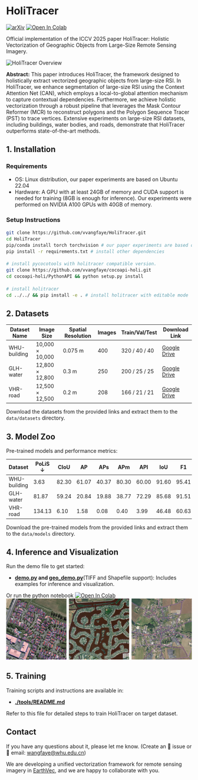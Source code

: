 # HoliTracer
[![arXiv](https://img.shields.io/badge/arXiv-2507.16251-b31b1b.svg)](https://www.arxiv.org/abs/2507.16251)  [![Open In Colab](https://colab.research.google.com/assets/colab-badge.svg)](https://colab.research.google.com/drive/1ceLTSZZ8pZ2t7Z1pwPN2Cp9QuiN-Odln?usp=sharing)

Official implementation of the ICCV 2025 paper HoliTracer: Holistic Vectorization of Geographic Objects from Large-Size Remote Sensing Imagery.

![HoliTracer Overview](./resources/holitracer_demo.png)

**Abstract:** This paper introduces HoliTracer, the framework designed to holistically extract vectorized geographic objects from large-size RSI. In HoliTracer, we enhance segmentation of large-size RSI using the Context Attention Net (CAN), which employs a local-to-global attention mechanism to capture contextual dependencies. Furthermore, we achieve holistic vectorization through a robust pipeline that leverages the Mask Contour Reformer (MCR) to reconstruct polygons and the Polygon Sequence Tracer (PST) to trace vertices.  Extensive experiments on large-size RSI datasets, including buildings, water bodies, and roads, demonstrate that HoliTracer outperforms state-of-the-art methods.

## 1. Installation

### Requirements
- OS: Linux distribution, our paper experiments are based on Ubuntu 22.04
- Hardware: A GPU with at least 24GB of memory and CUDA support is needed for training (8GB is enough for inference). Our experiments were performed on NVIDIA A100 GPUs with 40GB of memory.

### Setup Instructions
```bash
git clone https://github.com/vvangfaye/HoliTracer.git
cd HoliTracer
pip/conda install torch torchvision # our paper experiments are based on pytorch 2.5.1
pip install -r requirements.txt # install other dependencies

# install pycocotools with holitracer compatible version.
git clone https://github.com/vvangfaye/cocoapi-holi.git 
cd cocoapi-holi/PythonAPI && python setup.py install

# install holitracer
cd ../../ && pip install -e . # install holitracer with editable mode
```


## 2. Datasets

| Dataset Name   | Image Size      | Spatial Resolution |  Images  | Train/Val/Test | Download Link        |
|----------------|-----------------|--------------------|----------|----------------|----------------------|
| WHU-building   | 10,000 × 10,000 | 0.075 m           | 400      | 320 / 40 / 40  | [Google Drive](https://drive.google.com/drive/folders/1GQ0EnrZh0RRgiSAeELMOf1pAXQCl5qT4?usp=sharing)    |
| GLH-water      | 12,800 × 12,800 | 0.3 m             | 250      | 200 / 25 / 25  | [Google Drive](https://drive.google.com/drive/folders/1OkFI78wkXqXeE2HC4pIferBTOSyTkw0S?usp=sharing)    |
| VHR-road       | 12,500 × 12,500 | 0.2 m             | 208      | 166 / 21 / 21  | [Google Drive](https://drive.google.com/drive/folders/1D_lsDnZVWDUmoJdo0UPaEFpqf1S5dwxo?usp=sharing)    |

Download the datasets from the provided links and extract them to the `data/datasets` directory.

## 3. Model Zoo

Pre-trained models and performance metrics:

| Dataset        | PoLiS ↓ | CIoU  | AP    | APs   | APm   | APl   | IoU   | F1    | Download Link     |
|----------------|---------|-------|-------|-------|-------|-------|-------|-------|-------------------|
| WHU-building   | 3.63    | 82.30 | 61.07 | 40.37 | 80.30 | 60.00 | 91.60 | 95.41 | [Google Drive](https://drive.google.com/drive/folders/1AfUAyUE39Nm85ZADSSP1jAurG-t3KtHQ?usp=sharing) |
| GLH-water      | 81.87   | 59.24 | 20.84 | 19.88 | 38.77 | 72.29 | 85.68 | 91.51 | [Google Drive](https://drive.google.com/drive/folders/17vhqpvFLQmSE5ZtaQl0fZHyoJYpBLrIO?usp=sharing) |
| VHR-road       | 134.13  | 6.10  | 1.58  | 0.08  | 0.40  | 3.99  | 46.48 | 60.63 | [Google Drive](https://drive.google.com/drive/folders/1r62wyltHZ4ciIlcVBE2yHS7onElMQpCL?usp=sharing) |

Download the pre-trained models from the provided links and extract them to the `data/models` directory.

## 4. Inference and Visualization

Run the demo file to get started:
- **[demo.py](./demo.py) and [geo_demo.py](./geo_demo.py)**(TIFF and Shapefile support): Includes examples for inference and visualization.

Or run the python notebook [![Open In Colab](https://colab.research.google.com/assets/colab-badge.svg)](https://colab.research.google.com/drive/1ceLTSZZ8pZ2t7Z1pwPN2Cp9QuiN-Odln?usp=sharing)
![results](./resources/results.png)

## 5. Training

Training scripts and instructions are available in:
- **[./tools/README.md](./tools/README.md)**

Refer to this file for detailed steps to train HoliTracer on target dataset.


## Contact
If you have any questions about it, please let me know. (Create an 🐛 issue or 📧 email: wangfaye@whu.edu.cn)

We are developing a unified vectorization framework for remote sensing imagery in [EarthVec](https://github.com/vvangfaye/EarthVec), and we are happy to collaborate with you. 

